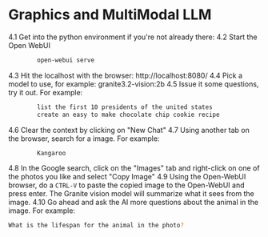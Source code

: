 # Graphics and MultiModal LLM

4.1 Get into the python environment if you're not already there:
4.2 Start the Open WebUI
```bash
        open-webui serve
```
4.3 Hit the localhost with the browser:
        http://localhost:8080/
4.4 Pick a model to use, for example:
        granite3.2-vision:2b
4.5 Issue it some questions, try it out.  For example:
```bash
        list the first 10 presidents of the united states
        create an easy to make chocolate chip cookie recipe
```
4.6 Clear the context by clicking on "New Chat"
4.7 Using another tab on the browser, search for a image.  For example:
```bash
        Kangaroo
```
4.8 In the Google search, click on the "Images" tab and right-click on one of the photos you like and select "Copy Image"
4.9 Using the Open-WebUI browser, do a `CTRL-V` to paste the copied image to the Open-WebUI and press enter. The Granite vision model will summarize what it sees from the image.
4.10 Go ahead and ask the AI more questions about the animal in the image.  For example:
```bash
What is the lifespan for the animal in the photo?
```
